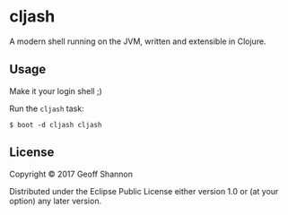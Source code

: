 # cljash

A modern shell running on the JVM, written and extensible in Clojure.

## Usage

Make it your login shell ;)

Run the `cljash` task:

    $ boot -d cljash cljash

## License

Copyright © 2017 Geoff Shannon

Distributed under the Eclipse Public License either version 1.0 or (at
your option) any later version.
